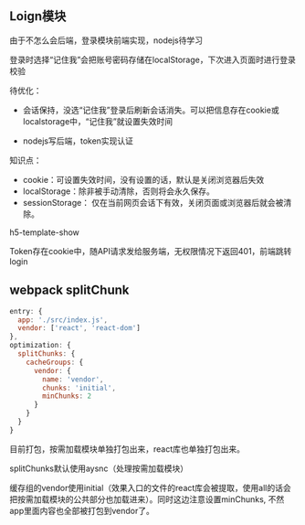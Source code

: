 ## Loign模块

由于不怎么会后端，登录模块前端实现，nodejs待学习

登录时选择“记住我”会把账号密码存储在localStorage，下次进入页面时进行登录校验

待优化：

+ 会话保持，没选“记住我”登录后刷新会话消失。可以把信息存在cookie或localstorage中，“记住我”就设置失效时间

+ nodejs写后端，token实现认证

知识点：

+ cookie：可设置失效时间，没有设置的话，默认是关闭浏览器后失效
+ localStorage：除非被手动清除，否则将会永久保存。
+ sessionStorage： 仅在当前网页会话下有效，关闭页面或浏览器后就会被清除。

h5-template-show

Token存在cookie中，随API请求发给服务端，无权限情况下返回401，前端跳转login


## webpack splitChunk

```js
entry: {
  app: './src/index.js',
  vendor: ['react', 'react-dom']
},
optimization: {
  splitChunks: {
    cacheGroups: {
      vendor: {
        name: 'vendor',
        chunks: 'initial',
        minChunks: 2
      }
    }
  }
}
```

目前打包，按需加载模块单独打包出来，react库也单独打包出来。

splitChunks默认使用aysnc（处理按需加载模块）

缓存组的vendor使用initial（效果入口的文件的react库会被提取，使用all的话会把按需加载模块的公共部分也加载进来）。同时这边注意设置minChunks, 不然app里面内容也全部被打包到vendor了。


